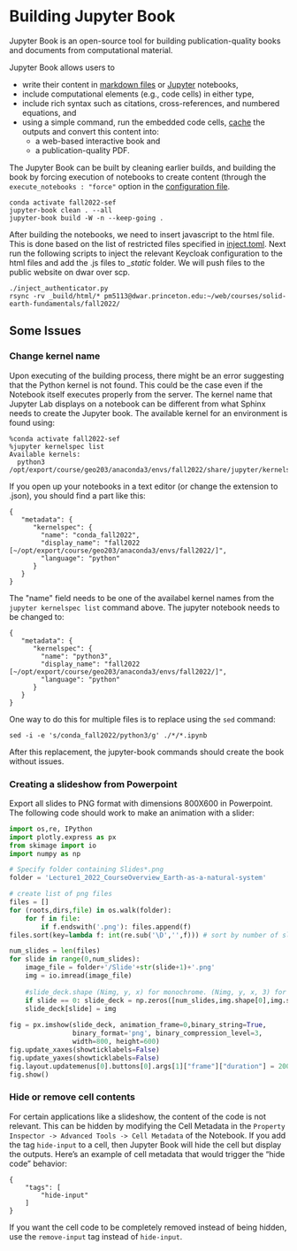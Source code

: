 # Building Jupyter Book

Jupyter Book is an open-source tool for building publication-quality books and documents from computational material.

Jupyter Book allows users to

* write their content in [markdown files](https://myst-parser.readthedocs.io/en/latest/) or [Jupyter](https://jupyter.org/) notebooks,
* include computational elements (e.g., code cells) in either type,
* include rich syntax such as citations, cross-references, and numbered equations, and
* using a simple command, run the embedded code cells, [cache](https://jupyter-cache.readthedocs.io/en/latest/) the outputs and convert this content into:
    * a web-based interactive book and
    * a publication-quality PDF.

The Jupyter Book can be built by cleaning earlier builds, and building the book by forcing execution of notebooks to create content (through the `execute_notebooks : "force"` option in the [configuration file](../../_config.yml).

```
conda activate fall2022-sef
jupyter-book clean . --all
jupyter-book build -W -n --keep-going .
```

After building the notebooks, we need to insert javascript to the html file. This is done based on the list of restricted files specified in [inject.toml](../../inject.toml). Next run the following scripts to inject the relevant Keycloak configuration to the html files and add the .js files to *_static* folder. We will push files to the public website on dwar over scp.

```
./inject_authenticator.py
rsync -rv _build/html/* pm5113@dwar.princeton.edu:~/web/courses/solid-earth-fundamentals/fall2022/
```

## Some Issues

### Change kernel name
Upon executing of the building process, there might be an error suggesting that the Python kernel is not found. This could be the case even if the Notebook itself executes properly from the server. The kernel name that Jupyter Lab displays on a notebook can be different from what Sphinx needs to create the Jupyter book. The available kernel for an environment is found using: 

```
%conda activate fall2022-sef
%jupyter kernelspec list
Available kernels:
  python3    /opt/export/course/geo203/anaconda3/envs/fall2022/share/jupyter/kernels/python3
```

If you open up your notebooks in a text editor (or change the extension to .json),
you should find a part like this:

```
{
   "metadata": {
      "kernelspec": {
        "name": "conda_fall2022",
        "display_name": "fall2022 [~/opt/export/course/geo203/anaconda3/envs/fall2022/]",
        "language": "python"
      }
   }
}
```

The "name" field needs to be one of the availabel kernel names from the `jupyter kernelspec list` command above. The jupyter notebook needs to be changed to:

```
{
   "metadata": {
      "kernelspec": {
        "name": "python3",
        "display_name": "fall2022 [~/opt/export/course/geo203/anaconda3/envs/fall2022/]",
        "language": "python"
      }
   }
}
```

One way to do this for multiple files is to replace using the `sed` command:

`sed -i -e 's/conda_fall2022/python3/g' ./*/*.ipynb`

After this replacement, the jupyter-book commands should create the book without issues.

### Creating a slideshow from Powerpoint

Export all slides to PNG format with dimensions 800X600 in Powerpoint. The following code should work to make an animation with a slider:

```python
import os,re, IPython
import plotly.express as px
from skimage import io
import numpy as np

# Specify folder containing Slides*.png
folder = 'Lecture1_2022_CourseOverview_Earth-as-a-natural-system'

# create list of png files
files = []
for (roots,dirs,file) in os.walk(folder):
    for f in file: 
        if f.endswith('.png'): files.append(f)
files.sort(key=lambda f: int(re.sub('\D','',f))) # sort by number of slide

num_slides = len(files)
for slide in range(0,num_slides):
    image_file = folder+'/Slide'+str(slide+1)+'.png'
    img = io.imread(image_file)
    
    #slide_deck.shape (Nimg, y, x) for monochrome. (Nimg, y, x, 3) for RGB color.
    if slide == 0: slide_deck = np.zeros([num_slides,img.shape[0],img.shape[1],img.shape[2]])
    slide_deck[slide] = img
    
fig = px.imshow(slide_deck, animation_frame=0,binary_string=True, 
                binary_format='png', binary_compression_level=3,
                width=800, height=600)
fig.update_xaxes(showticklabels=False)
fig.update_yaxes(showticklabels=False)
fig.layout.updatemenus[0].buttons[0].args[1]["frame"]["duration"] = 2000
fig.show()    
```

### Hide or remove cell contents

For certain applications like a slideshow, the content of the code is not relevant. This can be hidden by modifying the Cell Metadata in the `Property Inspector -> Advanced Tools -> Cell Metadata` of the Notebook. If you add the tag `hide-input` to a cell, then Jupyter Book will hide the cell but display the outputs. Here’s an example of cell metadata that would trigger the “hide code” behavior:

```
{
    "tags": [
        "hide-input"
    ]
}
```
If you want the cell code to be completely removed instead of being hidden, use the `remove-input` tag instead of `hide-input`.
